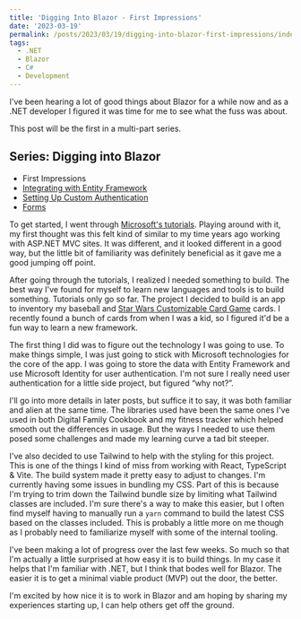 ```yaml
---
title: 'Digging Into Blazor - First Impressions'
date: '2023-03-19'
permalink: /posts/2023/03/19/digging-into-blazor-first-impressions/index.html
tags:
  - .NET
  - Blazor
  - C#
  - Development
---
```


I've been hearing a lot of good things about Blazor for a while now and as a .NET developer I figured it was time for me to see what the fuss was about.
<!-- excerpt -->

This post will be the first in a multi-part series.

<section class="blog-series">
    <h2>Series: Digging into Blazor</h2>
    <ul class="posts">
        <li class="post"><span class="current">First Impressions</span></li>
        <li class="post"><a href="/posts/2023/04/04/digging-into-blazor-entity-framework">Integrating with Entity Framework</a></li>
        <li class="post"><a href="/posts/2023/07/31/blazor-custom-authentication">Setting Up Custom Authentication</a></li>
        <li class="post"><a href="/posts/2023/09/29/digging-into-blazor-forms">Forms</a></li>
    </ul>
</section>

To get started, I went through [Microsoft's tutorials](https://dotnet.microsoft.com/en-us/learn/aspnet/blazor-tutorial/intro). Playing around with it, my first thought was this felt kind of similar to my time years ago working with ASP.NET MVC sites. It was different, and it looked different in a good way, but the little bit of familiarity was definitely beneficial as it gave me a good jumping off point.

After going through the tutorials, I realized I needed something to build. The best way I've found for myself to learn new languages and tools is to build something. Tutorials only go so far. The project I decided to build is an app to inventory my baseball and [Star Wars Customizable Card Game](https://en.wikipedia.org/wiki/Star_Wars_Customizable_Card_Game) cards. I recently found a bunch of cards from when I was a kid, so I figured it'd be a fun way to learn a new framework.

The first thing I did was to figure out the technology I was going to use. To make things simple, I was just going to stick with Microsoft technologies for the core of the app. I was going to store the data with Entity Framework and use Microsoft Identity for user authentication. I'm not sure I really need user authentication for a little side project, but figured “why not?”.

I'll go into more details in later posts, but suffice it to say, it was both familiar and alien at the same time. The libraries used have been the same ones I've used in both Digital Family Cookbook and my fitness tracker which helped smooth out the differences in usage. But the ways I needed to use them posed some challenges and made my learning curve a tad bit steeper.

I've also decided to use Tailwind to help with the styling for this project. This is one of the things I kind of miss from working with React, TypeScript & Vite. The build system made it pretty easy to adjust to changes. I'm currently having some issues in bundling my CSS. Part of this is because I'm trying to trim down the Tailwind bundle size by limiting what Tailwind classes are included. I'm sure there's a way to make this easier, but I often find myself having to manually run a `yarn` command to build the latest CSS based on the classes included. This is probably a little more on me though as I probably need to familiarize myself with some of the internal tooling.

I've been making a lot of progress over the last few weeks. So much so that I'm actually a little surprised at how easy it is to build things. In my case it helps that I'm familiar with .NET, but I think that bodes well for Blazor. The easier it is to get a minimal viable product (MVP) out the door, the better.

I'm excited by how nice it is to work in Blazor and am hoping by sharing my experiences starting up, I can help others get off the ground.
